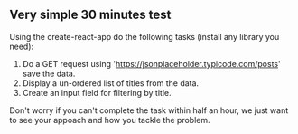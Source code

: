 ## Very simple 30 minutes test

Using the create-react-app do the following tasks (install any library you need):

1. Do a GET request using 'https://jsonplaceholder.typicode.com/posts' save the data.
2. Display a un-ordered list of titles from the data.
3. Create an input field for filtering by title.

Don't worry if you can't complete the task within half an hour, we just want to see your appoach and how you tackle the problem.
